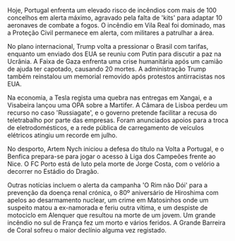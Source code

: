 Hoje, Portugal enfrenta um elevado risco de incêndios com mais de 100 concelhos em alerta máximo, agravado pela falta de 'kits' para adaptar 10 aeronaves de combate a fogos. O incêndio em Vila Real foi dominado, mas a Proteção Civil permanece em alerta, com militares a patrulhar a área.

No plano internacional, Trump volta a pressionar o Brasil com tarifas, enquanto um enviado dos EUA se reuniu com Putin para discutir a paz na Ucrânia. A Faixa de Gaza enfrenta uma crise humanitária após um camião de ajuda ter capotado, causando 20 mortes. A administração Trump também reinstalou um memorial removido após protestos antirracistas nos EUA.

Na economia, a Tesla regista uma quebra nas entregas em Xangai, e a Visabeira lançou uma OPA sobre a Martifer. A Câmara de Lisboa perdeu um recurso no caso 'Russiagate', e o governo pretende facilitar a recusa do teletrabalho por parte das empresas. Foram anunciados apoios para a troca de eletrodomésticos, e a rede pública de carregamento de veículos elétricos atingiu um recorde em julho.

No desporto, Artem Nych iniciou a defesa do título na Volta a Portugal, e o Benfica prepara-se para jogar o acesso à Liga dos Campeões frente ao Nice. O FC Porto está de luto pela morte de Jorge Costa, com o velório a decorrer no Estádio do Dragão.

Outras notícias incluem o alerta da campanha 'O Rim não Dói' para a prevenção da doença renal crónica, o 80º aniversário de Hiroshima com apelos ao desarmamento nuclear, um crime em Matosinhos onde um suspeito matou a ex-namorada e feriu outra vítima, e um despiste de motociclo em Alenquer que resultou na morte de um jovem. Um grande incêndio no sul de França fez um morto e vários feridos. A Grande Barreira de Coral sofreu o maior declínio alguma vez registado.
